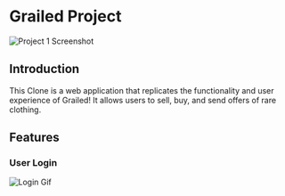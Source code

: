 # Grailed Project

![Project 1 Screenshot](https://i.postimg.cc/Y0r13xR9/Screenshot-2024-05-15-004143.png)

## Introduction
This Clone is a web application that replicates the functionality and user experience of Grailed! It allows users to sell, buy, and send offers of rare clothing.

## Features

### User Login
![Login Gif](https://media4.giphy.com/media/v1.Y2lkPTc5MGI3NjExZHFpb25nanNnZGR1M2NvdGt2a3gzNnZnb3FyOWt3c2ZqcjJuZzhnYSZlcD12MV9pbnRlcm5hbF9naWZfYnlfaWQmY3Q9Zw/G8KSAFKrcrKRotDvjA/giphy.gif)


